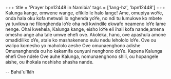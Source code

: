 +++
title = 'Prayer bpn12448 in Namibia'
tags = ['lang-hz', 'bpn12448']
+++
Kalunga kange, omwene wange, efikilo le halo lange! Ame, omupiya woYe, onda hala oku kofa metwali lo nghenda yoYe, no ndi tu lumukwe ko mbete ya tuvikwa ne filonghenda loYe oha ndi kwindile ekwafo neameno loYe lame nenge. 
	Ohai kwehela, Kalunga kange, eisho loYe eli ihali kofa nande,amena omesho ange aha tale umwe ehefi ove. Akoleka, hano, ove apashula amone omadidiliko oYe, atale ko mashakeneno eulu nedu lehololo loYe. Ove ou walipo komesho yo mahololo aeshe Ove omunaenghono adishe Omunanghenda ou ho kakamifa ounyuni nenghono doYe. 
	Kapena Kalunga ehefi Ove ndele Ove auhe Kalunga, nomunaenghono shili, ou hopangele aishe, ou ihokala noshisho shasha nande.

-- Bahá'u'lláh
